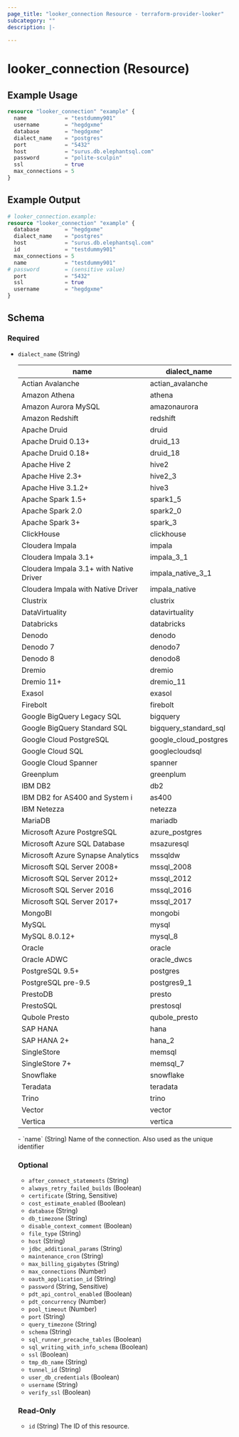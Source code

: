 ```yaml
---
page_title: "looker_connection Resource - terraform-provider-looker"
subcategory: ""
description: |-
  
---
```

# looker_connection (Resource)

## Example Usage
```terraform
resource "looker_connection" "example" {
  name            = "testdummy901"
  username        = "hegdgxme"
  database        = "hegdgxme"
  dialect_name    = "postgres"
  port            = "5432"
  host            = "surus.db.elephantsql.com"
  password        = "polite-sculpin"
  ssl             = true
  max_connections = 5
}
```

## Example Output
```terraform
# looker_connection.example:
resource "looker_connection" "example" {
  database        = "hegdgxme"
  dialect_name    = "postgres"
  host            = "surus.db.elephantsql.com"
  id              = "testdummy901"
  max_connections = 5
  name            = "testdummy901"
# password        = (sensitive value)
  port            = "5432"
  ssl             = true
  username        = "hegdgxme"
}
```

<!-- schema generated by tfplugindocs -->
## Schema

### Required

- `dialect_name` (String) <table>
<thead>
<tr>
<th>name</th>
<th>dialect_name</th>
</tr>
</thead>
<tbody>
<tr>
<td>Actian Avalanche</td>
<td>actian_avalanche</td>
</tr>
<tr>
<td>Amazon Athena</td>
<td>athena</td>
</tr>
<tr>
<td>Amazon Aurora MySQL</td>
<td>amazonaurora</td>
</tr>
<tr>
<td>Amazon Redshift</td>
<td>redshift</td>
</tr>
<tr>
<td>Apache Druid</td>
<td>druid</td>
</tr>
<tr>
<td>Apache Druid 0.13+</td>
<td>druid_13</td>
</tr>
<tr>
<td>Apache Druid 0.18+</td>
<td>druid_18</td>
</tr>
<tr>
<td>Apache Hive 2</td>
<td>hive2</td>
</tr>
<tr>
<td>Apache Hive 2.3+</td>
<td>hive2_3</td>
</tr>
<tr>
<td>Apache Hive 3.1.2+</td>
<td>hive3</td>
</tr>
<tr>
<td>Apache Spark 1.5+</td>
<td>spark1_5</td>
</tr>
<tr>
<td>Apache Spark 2.0</td>
<td>spark2_0</td>
</tr>
<tr>
<td>Apache Spark 3+</td>
<td>spark_3</td>
</tr>
<tr>
<td>ClickHouse</td>
<td>clickhouse</td>
</tr>
<tr>
<td>Cloudera Impala</td>
<td>impala</td>
</tr>
<tr>
<td>Cloudera Impala 3.1+</td>
<td>impala_3_1</td>
</tr>
<tr>
<td>Cloudera Impala 3.1+ with Native Driver</td>
<td>impala_native_3_1</td>
</tr>
<tr>
<td>Cloudera Impala with Native Driver</td>
<td>impala_native</td>
</tr>
<tr>
<td>Clustrix</td>
<td>clustrix</td>
</tr>
<tr>
<td>DataVirtuality</td>
<td>datavirtuality</td>
</tr>
<tr>
<td>Databricks</td>
<td>databricks</td>
</tr>
<tr>
<td>Denodo</td>
<td>denodo</td>
</tr>
<tr>
<td>Denodo 7</td>
<td>denodo7</td>
</tr>
<tr>
<td>Denodo 8</td>
<td>denodo8</td>
</tr>
<tr>
<td>Dremio</td>
<td>dremio</td>
</tr>
<tr>
<td>Dremio 11+</td>
<td>dremio_11</td>
</tr>
<tr>
<td>Exasol</td>
<td>exasol</td>
</tr>
<tr>
<td>Firebolt</td>
<td>firebolt</td>
</tr>
<tr>
<td>Google BigQuery Legacy SQL</td>
<td>bigquery</td>
</tr>
<tr>
<td>Google BigQuery Standard SQL</td>
<td>bigquery_standard_sql</td>
</tr>
<tr>
<td>Google Cloud PostgreSQL</td>
<td>google_cloud_postgres</td>
</tr>
<tr>
<td>Google Cloud SQL</td>
<td>googlecloudsql</td>
</tr>
<tr>
<td>Google Cloud Spanner</td>
<td>spanner</td>
</tr>
<tr>
<td>Greenplum</td>
<td>greenplum</td>
</tr>
<tr>
<td>IBM DB2</td>
<td>db2</td>
</tr>
<tr>
<td>IBM DB2 for AS400 and System i</td>
<td>as400</td>
</tr>
<tr>
<td>IBM Netezza</td>
<td>netezza</td>
</tr>
<tr>
<td>MariaDB</td>
<td>mariadb</td>
</tr>
<tr>
<td>Microsoft Azure PostgreSQL</td>
<td>azure_postgres</td>
</tr>
<tr>
<td>Microsoft Azure SQL Database</td>
<td>msazuresql</td>
</tr>
<tr>
<td>Microsoft Azure Synapse Analytics</td>
<td>mssqldw</td>
</tr>
<tr>
<td>Microsoft SQL Server 2008+</td>
<td>mssql_2008</td>
</tr>
<tr>
<td>Microsoft SQL Server 2012+</td>
<td>mssql_2012</td>
</tr>
<tr>
<td>Microsoft SQL Server 2016</td>
<td>mssql_2016</td>
</tr>
<tr>
<td>Microsoft SQL Server 2017+</td>
<td>mssql_2017</td>
</tr>
<tr>
<td>MongoBI</td>
<td>mongobi</td>
</tr>
<tr>
<td>MySQL</td>
<td>mysql</td>
</tr>
<tr>
<td>MySQL 8.0.12+</td>
<td>mysql_8</td>
</tr>
<tr>
<td>Oracle</td>
<td>oracle</td>
</tr>
<tr>
<td>Oracle ADWC</td>
<td>oracle_dwcs</td>
</tr>
<tr>
<td>PostgreSQL 9.5+</td>
<td>postgres</td>
</tr>
<tr>
<td>PostgreSQL pre-9.5</td>
<td>postgres9_1</td>
</tr>
<tr>
<td>PrestoDB</td>
<td>presto</td>
</tr>
<tr>
<td>PrestoSQL</td>
<td>prestosql</td>
</tr>
<tr>
<td>Qubole Presto</td>
<td>qubole_presto</td>
</tr>
<tr>
<td>SAP HANA</td>
<td>hana</td>
</tr>
<tr>
<td>SAP HANA 2+</td>
<td>hana_2</td>
</tr>
<tr>
<td>SingleStore</td>
<td>memsql</td>
</tr>
<tr>
<td>SingleStore 7+</td>
<td>memsql_7</td>
</tr>
<tr>
<td>Snowflake</td>
<td>snowflake</td>
</tr>
<tr>
<td>Teradata</td>
<td>teradata</td>
</tr>
<tr>
<td>Trino</td>
<td>trino</td>
</tr>
<tr>
<td>Vector</td>
<td>vector</td>
</tr>
<tr>
<td>Vertica</td>
<td>vertica</td>
</tr>
</tbody>
</table>
- `name` (String) Name of the connection. Also used as the unique identifier

### Optional

- `after_connect_statements` (String)
- `always_retry_failed_builds` (Boolean)
- `certificate` (String, Sensitive)
- `cost_estimate_enabled` (Boolean)
- `database` (String)
- `db_timezone` (String)
- `disable_context_comment` (Boolean)
- `file_type` (String)
- `host` (String)
- `jdbc_additional_params` (String)
- `maintenance_cron` (String)
- `max_billing_gigabytes` (String)
- `max_connections` (Number)
- `oauth_application_id` (String)
- `password` (String, Sensitive)
- `pdt_api_control_enabled` (Boolean)
- `pdt_concurrency` (Number)
- `pool_timeout` (Number)
- `port` (String)
- `query_timezone` (String)
- `schema` (String)
- `sql_runner_precache_tables` (Boolean)
- `sql_writing_with_info_schema` (Boolean)
- `ssl` (Boolean)
- `tmp_db_name` (String)
- `tunnel_id` (String)
- `user_db_credentials` (Boolean)
- `username` (String)
- `verify_ssl` (Boolean)

### Read-Only

- `id` (String) The ID of this resource.

